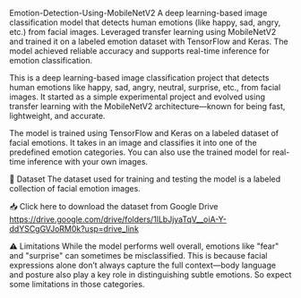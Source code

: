 Emotion-Detection-Using-MobileNetV2
A deep learning-based image classification model that detects human emotions (like happy, sad, angry, etc.) from facial images. Leveraged transfer learning using MobileNetV2 and trained it on a labeled emotion dataset with TensorFlow and Keras. The model achieved reliable accuracy and supports real-time inference for emotion classification.

This is a deep learning-based image classification project that detects human emotions like happy, sad, angry, neutral, surprise, etc., from facial images. It started as a simple experimental project and evolved using transfer learning with the MobileNetV2 architecture—known for being fast, lightweight, and accurate.

The model is trained using TensorFlow and Keras on a labeled dataset of facial emotions. It takes in an image and classifies it into one of the predefined emotion categories. You can also use the trained model for real-time inference with your own images.

📂 Dataset
The dataset used for training and testing the model is a labeled collection of facial emotion images.

📥 Click here to download the dataset from Google Drive
https://drive.google.com/drive/folders/1lLbJjyaTqV__oiA-Y-ddYSCgGVJoRM0k?usp=drive_link

⚠️ Limitations
While the model performs well overall, emotions like "fear" and "surprise" can sometimes be misclassified. This is because facial expressions alone don’t always capture the full context—body language and posture also play a key role in distinguishing subtle emotions. So expect some limitations in those categories.
